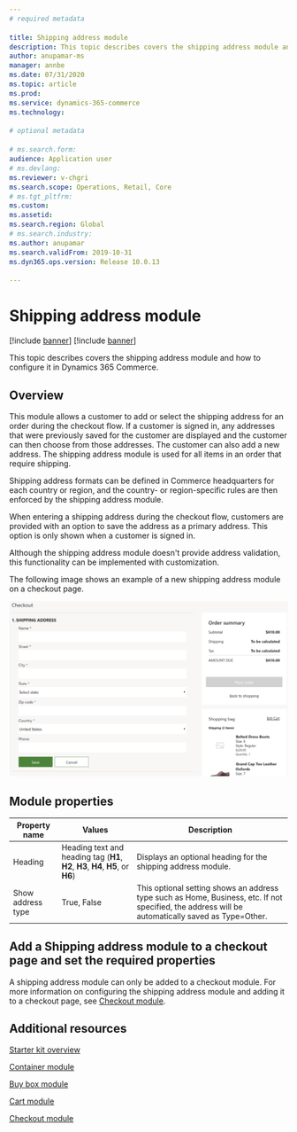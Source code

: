 ```yaml
---
# required metadata

title: Shipping address module
description: This topic describes covers the shipping address module and how to configure it in Dynamics 365 Commerce.
author: anupamar-ms
manager: annbe
ms.date: 07/31/2020
ms.topic: article
ms.prod: 
ms.service: dynamics-365-commerce
ms.technology: 

# optional metadata

# ms.search.form: 
audience: Application user
# ms.devlang: 
ms.reviewer: v-chgri
ms.search.scope: Operations, Retail, Core
# ms.tgt_pltfrm: 
ms.custom: 
ms.assetid: 
ms.search.region: Global
# ms.search.industry: 
ms.author: anupamar
ms.search.validFrom: 2019-10-31
ms.dyn365.ops.version: Release 10.0.13

---
```


# Shipping address module

[!include [banner](includes/banner.md)]
[!include [banner](includes/preview-banner.md)]

This topic describes covers the shipping address module and how to configure it in Dynamics 365 Commerce.

## Overview

This module allows a customer to add or select the shipping address for an order during the checkout flow. If a customer is signed in, any addresses that were previously saved for the customer are displayed and the customer can then choose from those addresses. The customer can also add a new address. The shipping address module is used for all items in an order that require shipping. 

Shipping address formats can be defined in Commerce headquarters for each country or region, and the country- or region-specific rules are then enforced by the shipping address module. 

When entering a shipping address during the checkout flow, customers are provided with an option to save the address as a primary address. This option is only shown when a customer is signed in.

Although the shipping address module doesn't provide address validation, this functionality can be implemented with customization.

The following image shows an example of a new shipping address module on a checkout page.

![Example of a shipping address module on a checkout page](./media/ecommerce-shippingaddress.PNG)

## Module properties

| Property name  | Values | Description |
|----------------|--------|-------------|
| Heading        | Heading text and heading tag (**H1**, **H2**, **H3**, **H4**, **H5**, or **H6**) | Displays an optional heading for the shipping address module. |
| Show address type | True, False | This optional setting shows an address type such as Home, Business, etc. If not specified, the address will be automatically saved as Type=Other.|

## Add a Shipping address module to a checkout page and set the required properties

A shipping address module can only be added to a checkout module. For more information on configuring the shipping address module and adding it to a checkout page, see [Checkout module](add-checkout-module.md).

## Additional resources

[Starter kit overview](starter-kit-overview.md)

[Container module](add-container-module.md)

[Buy box module](add-buy-box.md)

[Cart module](add-cart-module.md)

[Checkout module](add-checkout-module.md)

